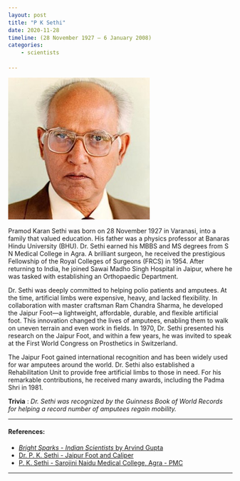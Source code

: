 ```yaml
---
layout: post
title: "P K Sethi"
date: 2020-11-28
timeline: (28 November 1927 – 6 January 2008)
categories: 
    - scientists

---
```


<img src="/images/PK_Sethi.jpeg" alt="PK Sethi Image" class="circular-img" />

Pramod Karan Sethi was born on 28 November 1927 in Varanasi, into a family that valued education. His father was a physics professor at Banaras Hindu University (BHU). Dr. Sethi earned his MBBS and MS degrees from S N Medical College in Agra. A brilliant surgeon, he received the prestigious Fellowship of the Royal Colleges of Surgeons (FRCS) in 1954. After returning to India, he joined Sawai Madho Singh Hospital in Jaipur, where he was tasked with establishing an Orthopaedic Department.

Dr. Sethi was deeply committed to helping polio patients and amputees. At the time, artificial limbs were expensive, heavy, and lacked flexibility. In collaboration with master craftsman Ram Chandra Sharma, he developed the Jaipur Foot—a lightweight, affordable, durable, and flexible artificial foot. This innovation changed the lives of amputees, enabling them to walk on uneven terrain and even work in fields. In 1970, Dr. Sethi presented his research on the Jaipur Foot, and within a few years, he was invited to speak at the First World Congress on Prosthetics in Switzerland.

The Jaipur Foot gained international recognition and has been widely used for war amputees around the world. Dr. Sethi also established a Rehabilitation Unit to provide free artificial limbs to those in need. For his remarkable contributions, he received many awards, including the Padma Shri in 1981.

__Trivia__ : *Dr. Sethi was recognized by the Guinness Book of World Records for helping a record number of amputees regain mobility.*

---

#### References:
- [*Bright Sparks - Indian Scientists* by Arvind Gupta](https://www.insaindia.res.in/pdf/BS.pdf)
- [Dr. P. K. Sethi - Jaipur Foot and Caliper](https://www.jaipurfootandcaliper.com/dr-p-k-sethi/)
- [P. K. Sethi - Sarojini Naidu Medical College, Agra - PMC](https://pmc.ncbi.nlm.nih.gov/articles/PMC5858221/)

---